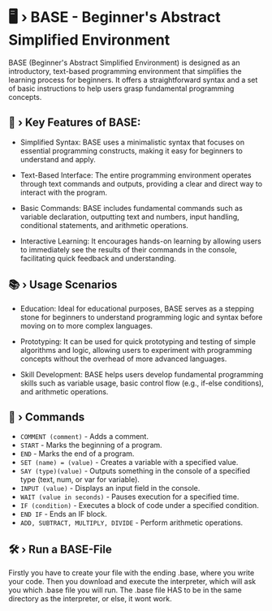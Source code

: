 # 🖥️ › BASE - Beginner's Abstract Simplified Environment

BASE (Beginner's Abstract Simplified Environment) is designed as an introductory, text-based programming environment that simplifies the learning process for beginners. It offers a straightforward syntax and a set of basic instructions to help users grasp fundamental programming concepts.

## 🔑 › Key Features of BASE:
- Simplified Syntax: BASE uses a minimalistic syntax that focuses on essential programming constructs, making it easy for beginners to understand and apply.

- Text-Based Interface: The entire programming environment operates through text commands and outputs, providing a clear and direct way to interact with the program.

- Basic Commands: BASE includes fundamental commands such as variable declaration, outputting text and numbers, input handling, conditional statements, and arithmetic operations.

- Interactive Learning: It encourages hands-on learning by allowing users to immediately see the results of their commands in the console, facilitating quick feedback and understanding.

## 📚 › Usage Scenarios

- Education: Ideal for educational purposes, BASE serves as a stepping stone for beginners to understand programming logic and syntax before moving on to more complex languages.

- Prototyping: It can be used for quick prototyping and testing of simple algorithms and logic, allowing users to experiment with programming concepts without the overhead of more advanced languages.

- Skill Development: BASE helps users develop fundamental programming skills such as variable usage, basic control flow (e.g., if-else conditions), and arithmetic operations.

## 📖 › Commands
- `COMMENT (comment)` - Adds a comment.
- `START` - Marks the beginning of a program.
- `END` - Marks the end of a program.
- `SET (name) = (value)` - Creates a variable with a specified value.
- `SAY (type)(value)` - Outputs something in the console of a specified type (text, num, or var for variable).
- `INPUT (value)` - Displays an input field in the console.
- `WAIT (value in seconds)` - Pauses execution for a specified time.
- `IF (condition)` - Executes a block of code under a specified condition.
- `END IF` - Ends an IF block.
- `ADD, SUBTRACT, MULTIPLY, DIVIDE` - Perform arithmetic operations.

## 🛠️ › Run a BASE-File
Firstly you have to create your file with the ending .base, where you write your code. Then you download and execute the interpreter, which will ask you which .base file you will run. The .base file HAS to be in the same directory as the interpreter, or else, it wont work.
